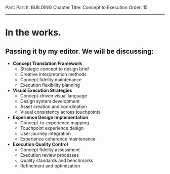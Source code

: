 Part: Part II: BUILDING
Chapter Title: Concept to Execution
Order: 15

---

# In the works.

## Passing it by my editor. We will be discussing:

- **Concept Translation Framework**
  - Strategic concept to design brief
  - Creative interpretation methods
  - Concept fidelity maintenance
  - Execution flexibility planning
- **Visual Execution Strategies**
  - Concept-driven visual language
  - Design system development
  - Asset creation and coordination
  - Visual consistency across touchpoints
- **Experience Design Implementation**
  - Concept-to-experience mapping
  - Touchpoint experience design
  - User journey integration
  - Experience coherence maintenance
- **Execution Quality Control**
  - Concept fidelity assessment
  - Execution review processes
  - Quality standards and benchmarks
  - Refinement and optimization

<div style="height: 120px;"></div>
